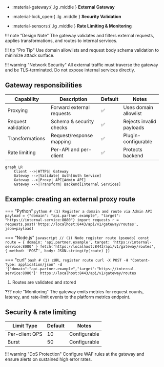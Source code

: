 <div class='grid cards' markdown>

-   :material-gateway:{ .lg .middle } **External Gateway**

-   :material-lock_open:{ .lg .middle } **Security Validation**

-   :material-sensors:{ .lg .middle } **Rate Limiting & Monitoring**

</div>

!!! note "Design Note"
    The gateway validates and filters external requests, applies transformations, and routes to internal services.

!!! tip "Pro Tip"
    Use domain allowlists and request body schema validation to minimize attack surface.

!!! warning "Network Security"
    All external traffic must traverse the gateway and be TLS-terminated. Do not expose internal services directly.

## Gateway responsibilities

| Capability | Description | Default | Notes |
|-----------|-------------|---------|-------|
| Proxying | Forward external requests | ✅ | Uses domain allowlist |
| Request validation | Schema & security checks | ✅ | Rejects invalid payloads |
| Transformations | Request/response mapping | ✅ | Plugin-configurable |
| Rate limiting | Per-API and per-client | ✅ | Protects backend |

```mermaid
graph LR
    Client -->|HTTPS| Gateway
    Gateway -->|Validate| Auth[Auth Service]
    Gateway -->|Proxy| API[Admin API]
    Gateway -->|Transform| Backend[Internal Services]
``` 

## Example: creating an external proxy route

=== "Python"
    ```python
    # (1) Register a domain and route via Admin API
    payload = {"domain": "api.partner.example", "target": "https://internal-service:8080"}
    import requests
    r = requests.post('https://localhost:8443/api/v1/gateway/routes', json=payload)
    ```

=== "Node.js"
    ```javascript
    // (1) Node register route (pseudo)
    const route = { domain: 'api.partner.example', target: 'https://internal-service:8080' }
    fetch('https://localhost:8443/api/v1/gateway/routes', { method: 'POST', body: JSON.stringify(route) })
    ```

=== "curl"
    ```bash
    # (1) cURL register route
    curl -X POST -H "Content-Type: application/json" -d '{"domain":"api.partner.example","target":"https://internal-service:8080"}' https://localhost:8443/api/v1/gateway/routes
    ```

1. Routes are validated and stored

??? note "Monitoring"
    The gateway emits metrics for request counts, latency, and rate-limit events to the platform metrics endpoint.

## Security & rate limiting

| Limit Type | Default | Notes |
|------------|---------|-------|
| Per-client QPS | 10 | Configurable |
| Burst | 50 | Configurable |

!!! warning "DoS Protection"
    Configure WAF rules at the gateway and ensure alerts on sustained high error rates.

